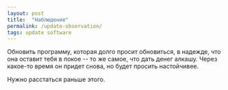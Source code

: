 ```yaml
---
layout: post
title:  "Наблюдение"
permalink: /update-observation/
tags: update software
---
```


Обновить программу, которая долго просит обновиться, в надежде, что она оставит
тебя в покое -- то же самое, что дать денег алкашу. Через какое-то время он
придет снова, но будет просить настойчивее.

Нужно расстаться раньше этого.

